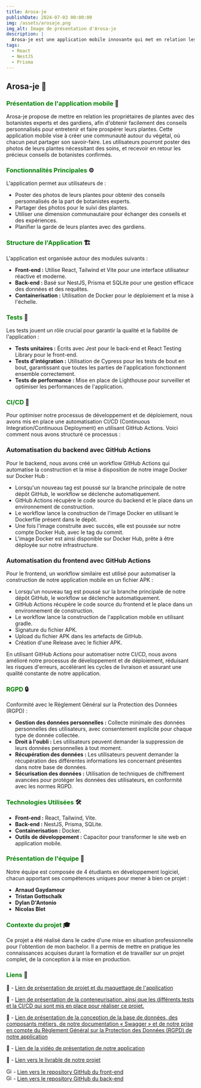 ```yaml
---
title: Arosa-je
publishDate: 2024-07-03 00:00:00
img: /assets/arosaje.png
img_alt: Image de présentation d'Arosa-je
description: |
  Arosa-je est une application mobile innovante qui met en relation les propriétaires de plantes avec des botanistes experts pour des conseils personnalisés, tout en favorisant une dimension communautaire.
tags:
  - React
  - NestJS
  - Prisma
---
```


## Arosa-je 🌱

### <font color="green">Présentation de l'application mobile</font> 📝

Arosa-je propose de mettre en relation les propriétaires de plantes avec des botanistes experts et des gardiens, afin d'obtenir facilement des conseils personnalisés pour entretenir et faire prospérer leurs plantes. Cette application mobile vise à créer une communauté autour du végétal, où chacun peut partager son savoir-faire. Les utilisateurs pourront poster des photos de leurs plantes nécessitant des soins, et recevoir en retour les précieux conseils de botanistes confirmés.

### <font color="green">Fonctionnalités Principales</font> ⚙️

L'application permet aux utilisateurs de :

- Poster des photos de leurs plantes pour obtenir des conseils personnalisés de la part de botanistes experts.
- Partager des photos pour le suivi des plantes.
- Utiliser une dimension communautaire pour échanger des conseils et des expériences.
- Planifier la garde de leurs plantes avec des gardiens.

### <font color="green">Structure de l'Application</font> 🏗️

L'application est organisée autour des modules suivants :

- **Front-end :** Utilise React, Tailwind et Vite pour une interface utilisateur réactive et moderne.
- **Back-end :** Basé sur NestJS, Prisma et SQLite pour une gestion efficace des données et des requêtes.
- **Containerisation :** Utilisation de Docker pour le déploiement et la mise à l'échelle.

### <font color="green">Tests</font> 🧪

Les tests jouent un rôle crucial pour garantir la qualité et la fiabilité de l'application :

- **Tests unitaires :** Écrits avec Jest pour le back-end et React Testing Library pour le front-end.
- **Tests d'intégration :** Utilisation de Cypress pour les tests de bout en bout, garantissant que toutes les parties de l'application fonctionnent ensemble correctement.
- **Tests de performance :** Mise en place de Lighthouse pour surveiller et optimiser les performances de l'application.

### <font color="green">CI/CD</font> 🚀

Pour optimiser notre processus de développement et de déploiement, nous avons mis en place une automatisation CI/CD (Continuous Integration/Continuous Deployment) en utilisant GitHub Actions. Voici comment nous avons structuré ce processus :

### Automatisation du backend avec GitHub Actions

Pour le backend, nous avons créé un workflow GitHub Actions qui automatise la construction et la mise à disposition de notre image Docker sur Docker Hub :

- Lorsqu'un nouveau tag est poussé sur la branche principale de notre dépôt GitHub, le workflow se déclenche automatiquement.
- GitHub Actions récupère le code source du backend et le place dans un environnement de construction.
- Le workflow lance la construction de l'image Docker en utilisant le Dockerfile présent dans le dépôt.
- Une fois l'image construite avec succès, elle est poussée sur notre compte Docker Hub, avec le tag du commit.
- L'image Docker est ainsi disponible sur Docker Hub, prête à être déployée sur notre infrastructure.

### Automatisation du frontend avec GitHub Actions

Pour le frontend, un workflow similaire est utilisé pour automatiser la construction de notre application mobile en un fichier APK :

- Lorsqu'un nouveau tag est poussé sur la branche principale de notre dépôt GitHub, le workflow se déclenche automatiquement.
- GitHub Actions récupère le code source du frontend et le place dans un environnement de construction.
- Le workflow lance la construction de l'application mobile en utilisant gradle.
- Signature du fichier APK.
- Upload du fichier APK dans les artefacts de GitHub.
- Création d'une Release avec le fichier APK.

En utilisant GitHub Actions pour automatiser notre CI/CD, nous avons amélioré notre processus de développement et de déploiement, réduisant les risques d'erreurs, accélérant les cycles de livraison et assurant une qualité constante de notre application.

### <font color="green">RGPD</font> 🔒

Conformité avec le Règlement Général sur la Protection des Données (RGPD) :

- **Gestion des données personnelles :** Collecte minimale des données personnelles des utilisateurs, avec consentement explicite pour chaque type de donnée collectée.
- **Droit à l'oubli :** Les utilisateurs peuvent demander la suppression de leurs données personnelles à tout moment.
- **Récupération des données :** Les utilisateurs peuvent demander la récupération des différentes informations les concernant présentes dans notre base de données.
- **Sécurisation des données :** Utilisation de techniques de chiffrement avancées pour protéger les données des utilisateurs, en conformité avec les normes RGPD.

### <font color="green">Technologies Utilisées</font> 🛠️

- **Front-end :** React, Tailwind, Vite.
- **Back-end :** NestJS, Prisma, SQLite.
- **Containerisation :** Docker.
- **Outils de développement :** Capacitor pour transformer le site web en application mobile.

### <font color="green">Présentation de l'équipe</font> 👥

Notre équipe est composée de 4 étudiants en développement logiciel, chacun apportant ses compétences uniques pour mener à bien ce projet :

- **Arnaud Gaydamour**
- **Tristan Gottschalk**
- **Dylan D'Antonio**
- **Nicolas Blet**

### <font color="green">Contexte du projet</font> 🎓

Ce projet a été réalisé dans le cadre d'une mise en situation professionnelle pour l'obtention de mon bachelor. Il a permis de mettre en pratique les connaissances acquises durant la formation et de travailler sur un projet complet, de la conception à la mise en production.

### <font color="green">Liens</font> 🔗

🎥 - <a href="https://1drv.ms/v/s!Anvag74D4iR_qDJxa92k4uxhw9RD?e=OIdd95" target="_blank">Lien de présentation de projet et du maquettage de l'application</a>

🎥 - <a href="https://1drv.ms/v/s!Anvag74D4iR_qDALF-uh6PKFYOfl?e=kGr2eP" target="_blank">Lien de présentation de la conteneurisation, ainsi que les différents tests et la CI/CD qui sont mis en place pour réaliser ce projet.</a>

🎥 - <a href="https://1drv.ms/v/s!Anvag74D4iR_qDFDAJxN_awEQ9qr?e=FI7EYB" target="_blank">Lien de présentation de la conception de la base de données, des composants métiers, de notre documentation « Swagger » et de notre prise en compte du Règlement Général sur la Protection des Données (RGPD) de notre application</a>

🎥 - <a href="https://1drv.ms/v/s!Anvag74D4iR_qDS5nKOwOHFcn68m" target="_blank">Lien de la vidéo de présentation de notre application</a>

📂 - <a href="https://1drv.ms/b/s!Anvag74D4iR_qDObiB5a4pYl4-a9?e=LFBr16" target="_blank">Lien vers le livrable de notre projet</a>

<img src="https://github.githubassets.com/images/icons/emoji/octocat.png" alt="GitHub" width="15" height="15"> - <a href="https://github.com/epsi-mspr-antd/frontend" target="_blank">Lien vers le repository GitHub du front-end</a><br>
<img src="https://github.githubassets.com/images/icons/emoji/octocat.png" alt="GitHub" width="15" height="15"> - <a href="https://github.com/epsi-mspr-antd/backend" target="_blank">Lien vers le repository GitHub du back-end</a>
